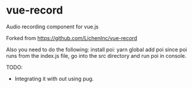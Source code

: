 # vue-record
Audio recording component for vue.js

Forked from https://github.com/LichenInc/vue-record

Also you need to do the following:
install poi:
yarn global add poi
since poi runs from the index.js file, go into the src directory and run poi in console.


TODO:
- Integrating it with out using pug.